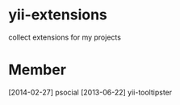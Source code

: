 yii-extensions
==============

collect extensions for my projects


Member
==============
[2014-02-27] psocial
[2013-06-22] yii-tooltipster

